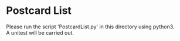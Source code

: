 # Postcard List
Please run the script 'PostcardList.py' in this directory using python3.  
A unitest will be carried out.
